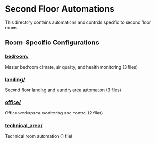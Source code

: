 # Second Floor Automations

This directory contains automations and controls specific to second floor rooms.

## Room-Specific Configurations

### [bedroom/](./bedroom/)
Master bedroom climate, air quality, and health monitoring (3 files)

### [landing/](./landing/)
Second floor landing and laundry area automation (3 files)

### [office/](./office/)
Office workspace monitoring and control (2 files)

### [technical_area/](./technical_area/)
Technical room automation (1 file)
